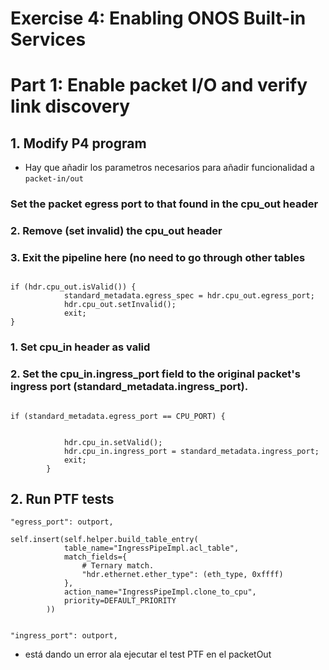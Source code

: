 # Exercise 4: Enabling ONOS Built-in Services


# Part 1: Enable packet I/O and verify link discovery

## 1. Modify P4 program

* Hay que añadir los parametros necesarios para añadir funcionalidad a `packet-in/out`




### Set the packet egress port to that found in the cpu_out header
### 2. Remove (set invalid) the cpu_out header
### 3. Exit the pipeline here (no need to go through other tables

```p4

if (hdr.cpu_out.isValid()) {
            standard_metadata.egress_spec = hdr.cpu_out.egress_port;
            hdr.cpu_out.setInvalid();
            exit;
}

```

### 1. Set cpu_in header as valid
### 2. Set the cpu_in.ingress_port field to the original packet's ingress port (standard_metadata.ingress_port).

```p4

if (standard_metadata.egress_port == CPU_PORT) {
            

            hdr.cpu_in.setValid();
            hdr.cpu_in.ingress_port = standard_metadata.ingress_port;
            exit;
        }

```

## 2. Run PTF tests


```p4
"egress_port": outport,

```

```p4
self.insert(self.helper.build_table_entry(
            table_name="IngressPipeImpl.acl_table",
            match_fields={
                # Ternary match.
                "hdr.ethernet.ether_type": (eth_type, 0xffff)
            },
            action_name="IngressPipeImpl.clone_to_cpu",
            priority=DEFAULT_PRIORITY
        ))


```

```p4
"ingress_port": outport,

```


* está dando un error ala ejecutar el test PTF en el packetOut
